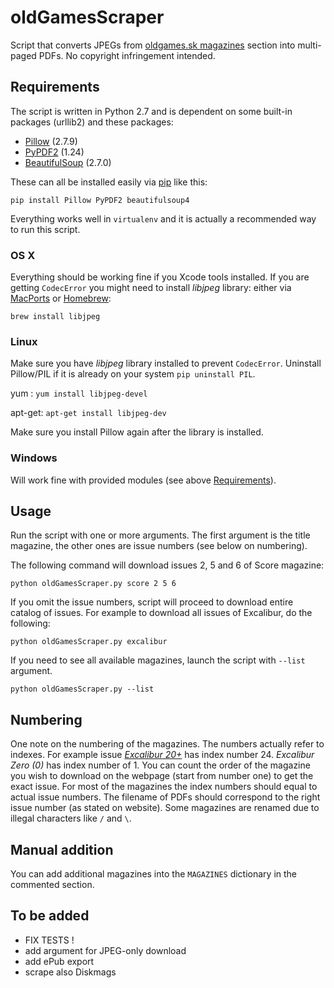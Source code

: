 # oldGamesScraper

Script that converts JPEGs from [oldgames.sk magazines](http://www.oldgames.sk/mags/) section into multi-paged PDFs. No copyright infringement intended.

## Requirements

The script is written in Python 2.7 and is dependent on some built-in packages (urllib2) and these packages:

- [Pillow](http://pillow.readthedocs.org/installation.html) (2.7.9)
- [PyPDF2](http://mstamy2.github.io/PyPDF2/) (1.24)
- [BeautifulSoup](http://www.crummy.com/software/BeautifulSoup/bs4/doc/) (2.7.0)

These can all be installed easily via [pip](https://pypi.python.org/pypi/pip/) like this:  

	pip install Pillow PyPDF2 beautifulsoup4

Everything works well in `virtualenv` and it is actually a recommended way to run this script.

### OS X

Everything should be working fine if you Xcode tools installed. If you are getting `CodecError` you might need to install _libjpeg_ library: either via [MacPorts](http://ethan.tira-thompson.com/Mac_OS_X_Ports.html) or [Homebrew](http://brew.sh):

	brew install libjpeg

### Linux

Make sure you have _libjpeg_ library installed to prevent `CodecError`. Uninstall Pillow/PIL if it is already on your system `pip uninstall PIL`.

yum : `yum install libjpeg-devel`

apt-get: `apt-get install libjpeg-dev`

Make sure you install Pillow again after the library is installed.

### Windows

Will work fine with provided modules (see above [Requirements](#requirements)).

## Usage

Run the script with one or more arguments. The first argument is the title magazine, the other ones are issue numbers (see below on numbering). 

The following command will download issues 2, 5 and 6 of Score magazine:

	python oldGamesScraper.py score 2 5 6

If you omit the issue numbers, script will proceed to download entire catalog of issues. For example to download all issues of Excalibur, do the following:

	python oldGamesScraper.py excalibur

If you need to see all available magazines, launch the script with `--list` argument. 

	python oldGamesScraper.py --list

## Numbering

One note on the numbering of the magazines. The numbers actually refer to indexes. For example issue [*Excalibur 20+*](http://www.oldgames.sk/mag/excalibur-20-plus/) has index number 24. _Excalibur Zero (0)_ has index number of 1.
You can count the order of the magazine you wish to download on the webpage (start from number one) to get the exact issue. For most of the magazines the index numbers should equal to actual issue numbers. The filename of PDFs should correspond to the right issue number (as stated on website). Some magazines are renamed due to illegal characters like `/` and `\`.

## Manual addition

You can add additional magazines into the `MAGAZINES` dictionary in the commented section.

## To be added

- FIX TESTS !
- add argument for JPEG-only download
- add ePub export
- scrape also Diskmags
